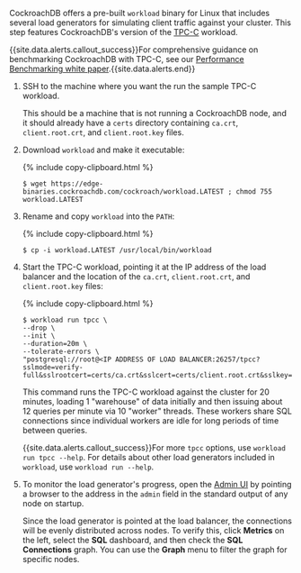 CockroachDB offers a pre-built `workload` binary for Linux that includes several load generators for simulating client traffic against your cluster. This step features CockroachDB's version of the [TPC-C](http://www.tpc.org/tpcc/) workload.

{{site.data.alerts.callout_success}}For comprehensive guidance on benchmarking CockroachDB with TPC-C, see our <a href="https://www.cockroachlabs.com/guides/cockroachdb-performance/">Performance Benchmarking white paper</a>.{{site.data.alerts.end}}

1. SSH to the machine where you want the run the sample TPC-C workload.

    This should be a machine that is not running a CockroachDB node, and it should already have a `certs` directory containing `ca.crt`, `client.root.crt`, and `client.root.key` files.

2. Download `workload` and make it executable:

    {% include copy-clipboard.html %}
    ~~~ shell
    $ wget https://edge-binaries.cockroachdb.com/cockroach/workload.LATEST ; chmod 755 workload.LATEST
    ~~~

3. Rename and copy `workload` into the `PATH`:

    {% include copy-clipboard.html %}
    ~~~ shell
    $ cp -i workload.LATEST /usr/local/bin/workload
    ~~~

4. Start the TPC-C workload, pointing it at the IP address of the load balancer and the location of the `ca.crt`, `client.root.crt`, and `client.root.key` files:

    {% include copy-clipboard.html %}
    ~~~ shell
    $ workload run tpcc \
    --drop \
    --init \
    --duration=20m \
    --tolerate-errors \
    "postgresql://root@<IP ADDRESS OF LOAD BALANCER:26257/tpcc?sslmode=verify-full&sslrootcert=certs/ca.crt&sslcert=certs/client.root.crt&sslkey=certs/client.root.key"
    ~~~

    This command runs the TPC-C workload against the cluster for 20 minutes, loading 1 "warehouse" of data initially and then issuing about 12 queries per minute via 10 "worker" threads. These workers share SQL connections since individual workers are idle for long periods of time between queries.

    {{site.data.alerts.callout_success}}For more <code>tpcc</code> options, use <code>workload run tpcc --help</code>. For details about other load generators included in <code>workload</code>, use <code>workload run --help</code>.

4. To monitor the load generator's progress, open the [Admin UI](admin-ui-access-and-navigate.html) by pointing a browser to the address in the `admin` field in the standard output of any node on startup.

    Since the load generator is pointed at the load balancer, the connections will be evenly distributed across nodes. To verify this, click **Metrics** on the left, select the **SQL** dashboard, and then check the **SQL Connections** graph. You can use the **Graph** menu to filter the graph for specific nodes.
